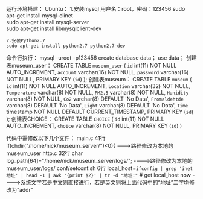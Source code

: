 运行环境搭建：
Ubuntu：
	1.安装mysql
	用户名：root，密码：123456
	sudo apt-get install mysql-clinet		 
	sudo apt-get install mysql-server		  
	sudo apt-get install libmysqlclient-dev
	
	2.安装Python2.7
	sudo apt-get install python2.7 python2.7-dev
	
命令行执行：
	mysql -uroot -p123456
	create database data；
	use data；
创建表museum_user：
	CREATE TABLE `museum_user` (
    `id` int(11) NOT NULL AUTO_INCREMENT,
    `account` varchar(16) NOT NULL,
    `password` varchar(16) NOT NULL,
    PRIMARY KEY (`id`)
);
创建表museum：
	CREATE TABLE `museum` (
    `id` int(11) NOT NULL AUTO_INCREMENT,
    `Location` varchar(32) NOT NULL,
    `Temperature` varchar(8) NOT NULL,
    `PM2.5` varchar(8) NOT NULL,
    `Hunidity` varchar(8) NOT NULL,
    `Co2` varchar(8) DEFAULT 'No Data',
    `Fromaldehtde` varchar(8) DEFAULT 'No Data',
    `Light` varchar(8) DEFAULT 'No Data',
    `Time` timestamp NOT NULL DEFAULT CURRENT_TIMESTAMP,
    PRIMARY KEY (`id`)
);
创建表CHOICE：
	CREATE TABLE `CHOICE` (
    `id` int(11) NOT NULL AUTO_INCREMENT,
    `choice` varchar(8) NOT NULL,
    PRIMARY KEY (`id`)
)


代码中需修改以下几个文件：
main.c   41行
	if(chdir("/home/nick/museum_server/")<0){
--->路径修改为本地的museum_user
http.c 32行
	char log_path[64]="/home/nick/museum_server/logs/";
---->路径修改为本地的museum_user/logs/
conf/setconf.sh 6行
	local_host=`ifconfig | grep 'inet 地址' | head -1 | awk '{print $2}' | tr -d "地址:"` # get local_host now
---->系统文字若是中文则直接进行，若是英文则将上面代码中的“地址”二字均修改为“addr”

